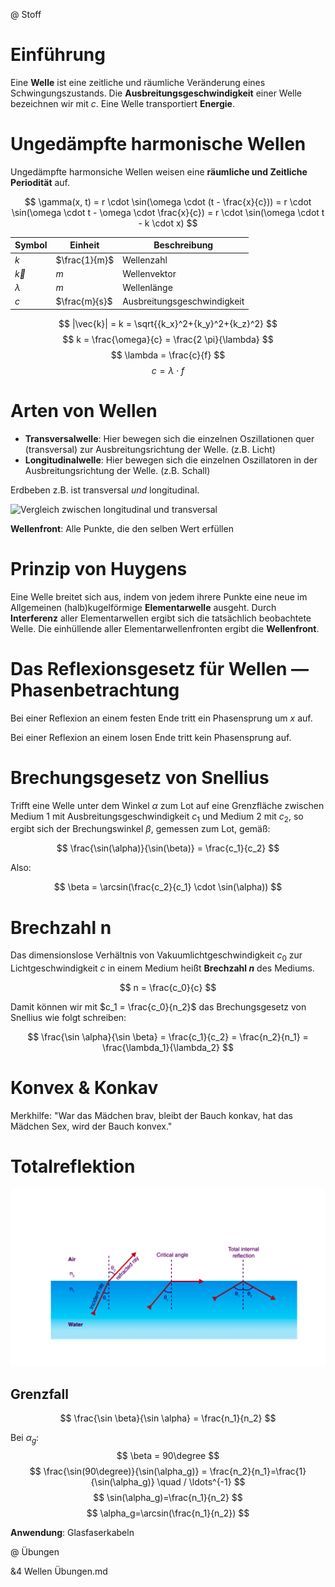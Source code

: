 @ Stoff

# Einführung
Eine **Welle** ist eine zeitliche und räumliche Veränderung eines Schwingungszustands. Die **Ausbreitungsgeschwindigkeit** einer Welle bezeichnen wir mit $c$. Eine Welle transportiert **Energie**.

# Ungedämpfte harmonische Wellen
Ungedämpfte harmonsiche Wellen weisen eine **räumliche und Zeitliche Periodität** auf.

$$
\gamma(x, t) = r \cdot \sin(\omega \cdot (t - \frac{x}{c})) = 
r \cdot \sin(\omega \cdot t - \omega \cdot \frac{x}{c}) = 
r \cdot \sin(\omega \cdot t - k \cdot x)
$$

| Symbol | Einheit | Beschreibung |
|--------|---------|--------------|
| $k$ | $\frac{1}{m}$ | Wellenzahl |
| $\vec{k}$ | $m$ | Wellenvektor |
| $\lambda$ | $m$ | Wellenlänge |
| $c$ | $\frac{m}{s}$ | Ausbreitungsgeschwindigkeit |
$$
|\vec{k}| = k = \sqrt{{k_x}^2+{k_y}^2+{k_z}^2}
$$
$$
k = \frac{\omega}{c} = \frac{2 \pi}{\lambda}
$$
$$
\lambda = \frac{c}{f}
$$
$$
c = \lambda \cdot f
$$

# Arten von Wellen

- **Transversalwelle**: Hier bewegen sich die einzelnen Oszillationen quer (transversal) zur Ausbreitungsrichtung der Welle. (z.B. Licht) 
- **Longitudinalwelle**: Hier bewegen sich die einzelnen Oszillatoren in der Ausbreitungsrichtung der Welle. (z.B. Schall)

Erdbeben z.B. ist transversal *und* longitudinal. 

![Vergleich zwischen longitudinal und transversal](https://www.onlinemathlearning.com/image-files/longitudinal-transverse-waves.png) 

**Wellenfront**: Alle Punkte, die den selben Wert erfüllen 

# Prinzip von Huygens

Eine Welle breitet sich aus, indem von jedem ihrere Punkte eine neue im Allgemeinen (halb)kugelförmige **Elementarwelle** ausgeht. Durch **Interferenz** aller Elementarwellen ergibt sich die tatsächlich beobachtete Welle. Die einhüllende aller Elementarwellenfronten ergibt die **Wellenfront**.

# Das Reflexionsgesetz für Wellen — Phasenbetrachtung 

Bei einer Reflexion an einem festen Ende tritt ein Phasensprung um $x$ auf.

Bei einer Reflexion an einem losen Ende tritt kein Phasensprung auf.

# Brechungsgesetz von Snellius
Trifft eine Welle unter dem Winkel $\alpha$ zum Lot auf eine Grenzfläche zwischen Medium 1 mit Ausbreitungsgeschwindigkeit $c_1$ und Medium 2 mit $c_2$, so ergibt sich der Brechungswinkel $\beta$, gemessen zum Lot, gemäß:

$$
\frac{\sin(\alpha)}{\sin(\beta)} = \frac{c_1}{c_2}
$$

Also:

$$
\beta = \arcsin(\frac{c_2}{c_1} \cdot \sin(\alpha))
$$

# Brechzahl n
Das dimensionslose Verhältnis von Vakuumlichtgeschwindigkeit $c_0$ zur Lichtgeschwindigkeit $c$ in einem Medium heißt **Brechzahl $n$** des Mediums. 

$$
n = \frac{c_0}{c}
$$

Damit können wir mit $c_1 = \frac{c_0}{n_2}$ das Brechungsgesetz von Snellius wie folgt schreiben:

$$
\frac{\sin \alpha}{\sin \beta} = \frac{c_1}{c_2} = \frac{n_2}{n_1} = \frac{\lambda_1}{\lambda_2}
$$

# Konvex & Konkav

Merkhilfe: "War das Mädchen brav, bleibt der Bauch konkav, hat das Mädchen Sex, wird der Bauch konvex."

# Totalreflektion

![Totalreflektion](assets/4_Totalreflektion.png)

## Grenzfall
$$
\frac{\sin \beta}{\sin \alpha} = \frac{n_1}{n_2}
$$

Bei $\alpha_g$:
$$
\beta = 90\degree
$$
$$
\frac{\sin(90\degree)}{\sin(\alpha_g)} = \frac{n_2}{n_1}=\frac{1}{\sin(\alpha_g)} \quad / \ldots^{-1}
$$
$$
\sin(\alpha_g)=\frac{n_1}{n_2}
$$
$$
\alpha_g=\arcsin(\frac{n_1}{n_2})
$$

**Anwendung**: Glasfaserkabeln

@ Übungen

&4 Wellen Übungen.md